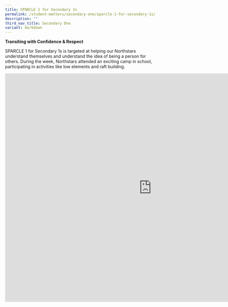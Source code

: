 ```yaml
---
title: SPARCLE 1 for Secondary 1s
permalink: /student-matters/secondary-one/sparcle-1-for-secondary-1s/
description: ""
third_nav_title: Secondary One
variant: markdown
---
```

<p><strong>Transiting with Confidence &amp; Respect</strong></p>
      
SPARCLE 1 for Secondary 1s is targeted at helping our Northstars understand themselves and understand the idea of being a person for others. During the week, Northstars attended an exciting camp in school, participating in activities like low elements and raft building.

<iframe allowfullscreen="true" height="749" width="960" frameborder="0" src="https://docs.google.com/presentation/d/e/2PACX-1vTGjbsl0ikbZ109TkFNzkNqbdN3uIgQ2deQjc025ls6_AGLXnQ7QFSv9WzrI98zpA/embed?start=true&amp;loop=true&amp;delayms=3000"></iframe>